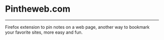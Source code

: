 # Pintheweb.com #

---

Firefox extension to pin notes on a web page, another way to bookmark your favorite sites, more easy and fun.